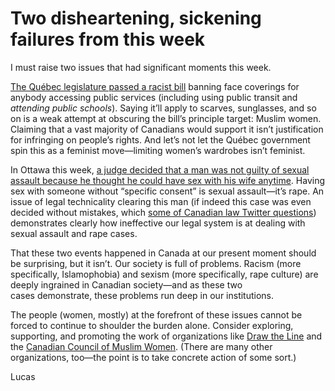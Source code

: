 # Two disheartening, sickening failures from this week

I must raise two issues that had significant moments this week.

[The Québec legislature passed a racist bill](http://www.cbc.ca/news/canada/montreal/quebec-niqab-burka-bill-62-1.4360121) banning face coverings for anybody accessing public services (including using public transit and *attending public schools*). Saying it’ll apply to scarves, sunglasses, and so on is a weak attempt at obscuring the bill’s principle target: Muslim women. Claiming that a vast majority of Canadians would support it isn’t justification for infringing on people’s rights. And let’s not let the Québec government spin this as a feminist move—limiting women’s wardrobes isn’t feminist.

In Ottawa this week, [a judge decided that a man was not guilty of sexual assault because he thought he could have sex with his wife anytime](http://ottawacitizen.com/news/local-news/ottawa-man-not-guilty-because-he-thought-he-could-have-sex-with-wife-anytime). Having sex with someone without “specific consent” is sexual assault—it’s rape. An issue of legal technicality clearing this man (if indeed this case was even decided without mistakes, which [some of Canadian law Twitter questions](https://twitter.com/cmathen/status/921577127434002432)) demonstrates clearly how ineffective our legal system is at dealing with sexual assault and rape cases.

That these two events happened in Canada at our present moment should be surprising, but it isn’t. Our society is full of problems. Racism (more specifically, Islamophobia) and sexism (more specifically, rape culture) are deeply ingrained in Canadian society—and as these two cases demonstrate, these problems run deep in our institutions.

The people (women, mostly) at the forefront of these issues cannot be forced to continue to shoulder the burden alone. Consider exploring, supporting, and promoting the work of organizations like [Draw the Line](http://draw-the-line.ca) and the [Canadian Council of Muslim Women](http://ccmw.com). (There are many other organizations, too—the point is to take concrete action of some sort.)

Lucas